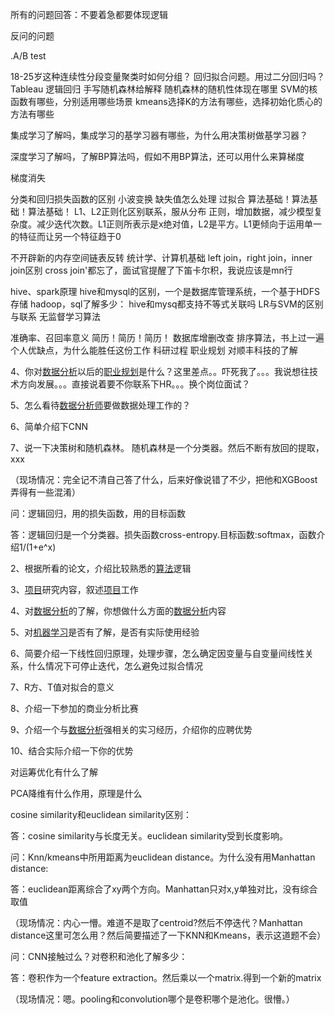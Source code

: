 
所有的问题回答：不要着急都要体现逻辑

反问的问题

.A/B test




18-25岁这种连续性分段变量聚类时如何分组？
回归拟合问题。用过二分回归吗？
Tableau
逻辑回归
手写随机森林给解释
随机森林的随机性体现在哪里
SVM的核函数有哪些，分别适用哪些场景
kmeans选择K的方法有哪些，选择初始化质心的方法有哪些

集成学习了解吗，集成学习的基学习器有哪些，为什么用决策树做基学习器？

深度学习了解吗，了解BP算法吗，假如不用BP算法，还可以用什么来算梯度

梯度消失

分类和回归损失函数的区别
小波变换
缺失值怎么处理
过拟合
算法基础！算法基础！算法基础！
L1、L2正则化区别联系，服从分布
正则，增加数据，减少模型复杂度。减少迭代次数。L1正则所表示是x绝对值，L2是平方。L1更倾向于运用单一的特征而让另一个特征趋于0

不开辟新的内存空间链表反转
统计学、计算机基础
left join，right join，inner join区别
cross join'都忘了，面试官提醒了下笛卡尔积，我说应该是mn行

hive、spark原理
hive和mysql的区别，一个是数据库管理系统，一个基于HDFS存储
hadoop，sql了解多少：
hive和mysq都支持不等式关联吗
LR与SVM的区别与联系
无监督学习算法


准确率、召回率意义
简历！简历！简历！
数据库增删改查
排序算法，书上过一遍
个人优缺点，为什么能胜任这份工作
科研过程
职业规划
对顺丰科技的了解




4、你对[数据分析](/jump/super-jump/word?word=%E6%95%B0%E6%8D%AE%E5%88%86%E6%9E%90)以后的[职业规划](/jump/super-jump/word?word=%E8%81%8C%E4%B8%9A%E8%A7%84%E5%88%92)是什么？这里差点。。吓死我了。。。我说想往技术方向发展。。。直接说着要不你联系下HR。。。换个岗位面试？

5、怎么看待[数据分析师](/jump/super-jump/word?word=%E6%95%B0%E6%8D%AE%E5%88%86%E6%9E%90%E5%B8%88)要做数据处理工作的？

6、简单介绍下CNN

7、说一下决策树和随机森林。
随机森林是一个分类器。然后不断有放回的提取，xxx

（现场情况：完全记不清自己答了什么，后来好像说错了不少，把他和XGBoost弄得有一些混淆）

问：逻辑回归，用的损失函数，用的目标函数

答：逻辑回归是一个分类器。损失函数cross-entropy.目标函数:softmax，函数介绍1/(1+e^x)


2、根据所看的论文，介绍比较熟悉的[算法](/jump/super-jump/word?word=%E7%AE%97%E6%B3%95)逻辑

3、[项目](/jump/super-jump/word?word=%E9%A1%B9%E7%9B%AE)研究内容，叙述[项目](/jump/super-jump/word?word=%E9%A1%B9%E7%9B%AE)工作

4、对[数据分析](/jump/super-jump/word?word=%E6%95%B0%E6%8D%AE%E5%88%86%E6%9E%90)的了解，你想做什么方面的[数据分析](/jump/super-jump/word?word=%E6%95%B0%E6%8D%AE%E5%88%86%E6%9E%90)内容

5、对[机器学习](/jump/super-jump/word?word=%E6%9C%BA%E5%99%A8%E5%AD%A6%E4%B9%A0)是否有了解，是否有实际使用经验

6、简要介绍一下线性回归原理，处理步骤，怎么确定因变量与自变量间线性关系，什么情况下可停止迭代，怎么避免过拟合情况

7、R方、T值对拟合的意义

8、介绍一下参加的商业分析比赛

9、介绍一个与[数据分析](/jump/super-jump/word?word=%E6%95%B0%E6%8D%AE%E5%88%86%E6%9E%90)强相关的实习经历，介绍你的应聘优势

10、结合实际介绍一下你的优势


对运筹优化有什么了解


 PCA降维有什么作用，原理是什么

cosine similarity和euclidean similarity区别：

答：cosine similarity与长度无关。euclidean similarity受到长度影响。

问：Knn/kmeans中所用距离为euclidean distance。为什么没有用Manhattan distance:

答：euclidean距离综合了xy两个方向。Manhattan只对x,y单独对比，没有综合取值

（现场情况：内心一懵。难道不是取了centroid?然后不停迭代？Manhattan distance这里可怎么用？然后简要描述了一下KNN和Kmeans，表示这道题不会）

问：CNN接触过么？对卷积和池化了解多少：

答：卷积作为一个feature extraction。然后乘以一个matrix.得到一个新的matrix

（现场情况：嗯。pooling和convolution哪个是卷积哪个是池化。很懵。）
